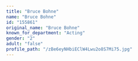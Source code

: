 ```yaml
---
title: "Bruce Bohne"
name: "Bruce Bohne"
id: "155861"
original_name: "Bruce Bohne"
known_for_department: "Acting"
gender: "2"
adult: "false"
profile_path: "/zBe6eyNHbiEClW4Lwu2o8S7Mi75.jpg"
---
```

